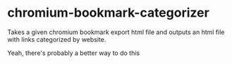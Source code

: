 # chromium-bookmark-categorizer
Takes a given chromium bookmark export html file and outputs an html file with links categorized by website.

Yeah, there's probably a better way to do this
